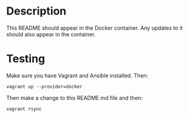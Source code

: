 # Description

This README should appear in the Docker container. Any updates to it
should also appear in the container.

# Testing

Make sure you have Vagrant and Ansible installed. Then:

```
vagrant up --provider=docker
```

Then make a change to this README.md file and then:

```
vagrant rsync
```

